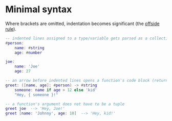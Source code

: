 # Minimal syntax

Where brackets are omitted, indentation becomes significant (the [offside rule](https://en.m.wikipedia.org/wiki/Off-side_rule)).

```lua
-- indented lines assigned to a type/variable gets parsed as a collection
#person:
    name: #string
    age: #number

joe:
    name: 'Joe'
    age: 27

-- an arrow before indented lines opens a function's code block (return type may still be specified)
greet: ([name, age]: #person) -> #string
    someone: name if age > 12 else 'kid'
    "Hey, { someone }!"

-- a function's argument does not have to be a tuple
greet joe  --> 'Hey, Joe!'
greet [name: 'Johnny', age: 10]  --> 'Hey, kid!'
```
